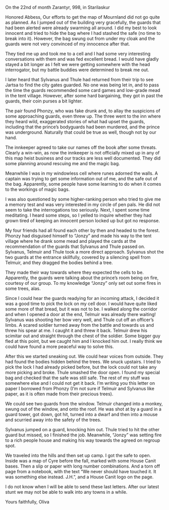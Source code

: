 On the 22nd of month Zarantyr, 998, in Starilaskur

Honored Abbess,
Our efforts to get the map of Mournland did not go quite as planned. As I jumped out of the building very gracefully, the guards that had been alerted were already swarming all around. I did my best to look innocent and tried to hide the bag where I had stashed the safe (no time to break into it). However, the bag swung out from under my cloak and the guards were not very convinced of my innocence after that.

They tied me up and took me to a cell and I had some very interesting conversations with them and was fed excellent bread. I would have gladly stayed a bit longer as I felt we were getting somewhere with the head interrogator, but my battle buddies were determined to break me out.

I later heard that Sylvanus and Thule had returned from their trip to see Jartsa to find the city gates guarded. No one was being let in, and to pass the time the guards recommended some card games and low-grade mead in the tent village. However, after some hard bargaining, they got in past the guards, their coin purses a bit lighter.

The pair found Phonzy, who was fake drunk and, to allay the suspicions of some approaching guards, even threw up. The three went to the inn where they heard wild, exaggerated stories of what had upset the guards, including that the prince’s bodyguards had been murdered, and the prince was underground. Naturally that could be true as well, though not by our hand.

The innkeeper agreed to take our names off the book after some threats. Clearly a win-win, as now the innkeeper is not officially mixed up in any of this map heist business and our tracks are less well documented. They did some planning around rescuing me and the magic bag.

Meanwhile I was in my windowless cell where runes adorned the walls. A captain was trying to get some information out of me, and the safe out of the bag. Apparently, some people have some learning to do when it comes to the workings of magic bags.

I was also questioned by some higher-ranking person who tried to give me a memory test and was very interested in my circle of pen pals. He did not seem to take the interrogations too seriously. Next, I spent some time meditating. I heard some steps, so I yelled to inquire whether they had grown tired of keeping an innocent person locked up but got no response.

My four friends had all found each other by then and headed to the forest. Phonzy had disguised himself to “Jonzy” and made his way to the tent village where he drank some mead and played the cards at the recommendation of the guards that Sylvanus and Thule passed on. Sylvanus, Telmuir and Thule took a more direct approach. Sylvanus shot the two guards at the entrance skillfully, covered by a silencing spell from Telmuir, and they dragged the bodies behind a tree. 

They made their way towards where they expected the cells to be. Apparently, the guards were talking about the prince’s room being on fire, courtesy of our group. To my knowledge “Jonzy” only set out some fires in some trees, alas.

Since I could hear the guards readying for an incoming attack, I decided it was a good time to pick the lock on my cell door. I would have quite liked some more of that bread, but it was not to be. I walked along the corridor and when I opened a door at the end, Telmuir was already there waiting! Sylvanus was shooting her bow very well, and Thule cut off an officer’s limbs. A scared soldier turned away from the battle and towards us and threw his spear at me. I caught it and threw it back. Telmuir drew his scimitar out and straight through the chest of the soldier. Some bigger guy fled at this point, but we caught him and I knocked him out. I really think we could have found a more peaceful way to solve this.

After this we started sneaking out. We could hear voices from outside. They had found the bodies hidden behind the trees. We snuck upstairs. I tried to pick the lock I had already picked before, but the lock could not take any more picking and broke. Thule smashed the door open. I found my special bag and checked that the safe was still safe. The rest of my stuff was somewhere else and I could not get it back. I’m writing you this letter on paper I borrowed from Phonzy (I’m not sure if Telmuir and Sylvanus like paper, as it is often made from their precious trees).

We could see two guards from the window.  Telmuir changed into a monkey, swung out of the window, and onto the roof. He was shot at by a guard in a guard tower, got down, got hit, turned into a dwarf and then into a mouse and scurried away into the safety of the trees.

Sylvanus jumped on a guard, knocking him out. Thule tried to hit the other guard but missed, so I finished the job. Meanwhile, “Jonzy” was setting fire to a rich people house and making his way towards the agreed on regroup spot.

We traveled into the hills and then set up camp. I got the safe to open. Inside was a map of Cyre before the fall, marked with some House Canit bases. Then a slip or paper with long number combinations. And a torn off page from a notebook, with the text “We never should have touched it. It was something else instead. J.H.”, and a House Canit logo on the page.

I do not know when I will be able to send these last letters. After our latest stunt we may not be able to walk into any towns in a while.

Yours faithfully,
Oliva
